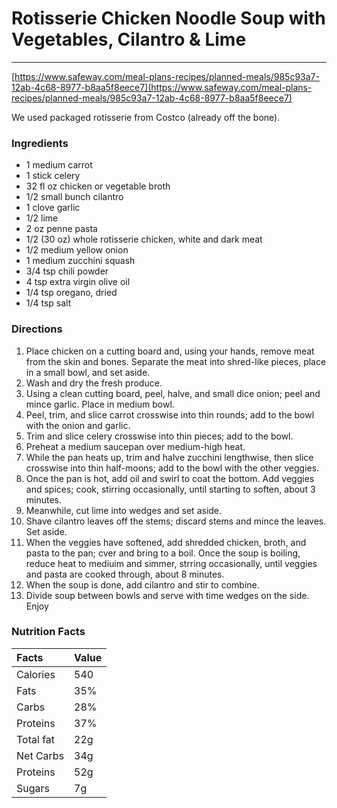 # Rotisserie Chicken Noodle Soup with Vegetables, Cilantro & Lime
___

[https://www.safeway.com/meal-plans-recipes/planned-meals/985c93a7-12ab-4c68-8977-b8aa5f8eece7](https://www.safeway.com/meal-plans-recipes/planned-meals/985c93a7-12ab-4c68-8977-b8aa5f8eece7)

We used packaged rotisserie from Costco (already off the bone).

### Ingredients

* 1 medium carrot
* 1 stick celery
* 32 fl oz chicken or vegetable broth
* 1/2 small bunch cilantro
* 1 clove garlic
* 1/2 lime
* 2 oz penne pasta
* 1/2 (30 oz) whole rotisserie chicken, white and dark meat
* 1/2 medium yellow onion
* 1 medium zucchini squash
* 3/4 tsp chili powder
* 4 tsp extra virgin olive oil
* 1/4 tsp oregano, dried
* 1/4 tsp salt

### Directions

1. Place chicken on a cutting board and, using your hands, remove meat from the
   skin and bones. Separate the meat into shred-like pieces, place in a small
   bowl, and set aside.
1. Wash and dry the fresh produce.
1. Using a clean cutting board, peel, halve, and small dice onion; peel and
   mince garlic. Place in medium bowl.
1. Peel, trim, and slice carrot crosswise into thin rounds; add to the bowl with
   the onion and garlic.
1. Trim and slice celery crosswise into thin pieces; add to the bowl.
1. Preheat a medium saucepan over medium-high heat.
1. While the pan heats up, trim and halve zucchini lengthwise, then slice
   crosswise into thin half-moons; add to the bowl with the other veggies.
1. Once the pan is hot, add oil and swirl to coat the bottom. Add veggies and
   spices; cook, stirring occasionally, until starting to soften, about
   3 minutes.
1. Meanwhile, cut lime into wedges and set aside.
1. Shave cilantro leaves off the stems; discard stems and mince the leaves. Set
   aside.
1. When the veggies have softened, add shredded chicken, broth, and pasta to the
   pan; cver and bring to a boil. Once the soup is boiling, reduce heat to
   mediuim and simmer, strring occasionally, until veggies and pasta are cooked
   through, about 8 minutes.
1. When the soup is done, add cilantro and stir to combine.
1. Divide soup between bowls and serve with time wedges on the side. Enjoy

### Nutrition Facts

| Facts | Value |
|:----|:----|
| Calories | 540 |
| Fats | 35% |
| Carbs | 28% |
| Proteins | 37% |
| Total fat | 22g |
| Net Carbs | 34g |
| Proteins | 52g |
| Sugars | 7g |
